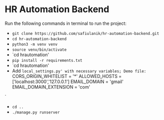HR Automation Backend
=====================

Run the following commands in terminal to run the project:

 - `git clone https://github.com/safiulanik/hr-automation-backend.git`
 - `cd hr-automation-backend`
 - `python3 -m venv venv`
 - `source venv/bin/activate`
 - `cd hrautomation'
 - `pip install -r requirements.txt`
 - `cd hrautomation'
 - Add `local_settings.py' with necessary variables; Demo file:
 `
 CORS_ORIGIN_WHITELIST = '*'
 ALLOWED_HOSTS = ['localhost:3000','127.0.0.1']
 EMAIL_DOMAIN = 'gmail'
 EMAIL_DOMAIN_EXTENSION = 'com'

 `
 - `cd ..`
 - `./manage.py runserver`
